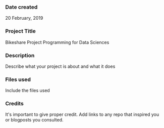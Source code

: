 ### Date created
20 February, 2019

### Project Title
Bikeshare Project Programming for Data Sciences

### Description
Describe what your project is about and what it does

### Files used
Include the files used

### Credits
It's important to give proper credit. Add links to any repo that inspired you or blogposts you consulted.
